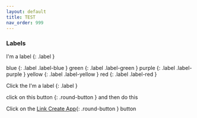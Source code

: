 ```yaml
---
layout: default
title: TEST
nav_order: 999
---
```

### Labels

I'm a label
{: .label }

blue
{: .label .label-blue }
green
{: .label .label-green }
purple
{: .label .label-purple }
yellow
{: .label .label-yellow }
red
{: .label .label-red }

Click the I'm a label {: .label }

click on this
button
{: .round-button }
and then do this

Click on the [Link Create App](http://example.com/){: .round-button } button

